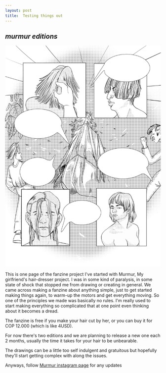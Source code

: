 ```yaml
---
layout: post
title:  Testing things out
---
```

## *murmur editions*

![Murmur](/images/murmur_vol_2_003.jpg)

This is one page of the fanzine project I've started with Murmur, My girlfriend's hair-dresser project. 
I was in some kind of paralysis, in some state of shock that stopped me from drawing or creating in general.
We came across making a fanzine about anything simple, just to get started making things again, to warm-up the motors and get everything moving.
So one of the principles we made was basically no rules. I'm really used to start making everything so complicated that at one point even thinking about it becomes a dread.

The fanzine is free if you make your hair cut by her, or you can buy it for COP 12.000 (which is like 4USD).

For now there's two editions and we are planning to release a new one each 2 months, usually the time it takes for your hair to be unbearable.

The drawings can be a little too self indulgent and gratuitous but hopefully they'll start getting complex with along the issues.

Anyways, follow [Murmur instagram page](https://www.instagram.com/mur.mur_m/?hl=en) for any updates


